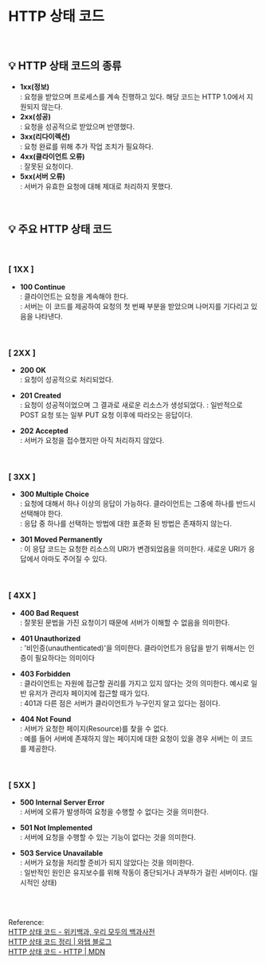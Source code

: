 # HTTP 상태 코드

<br>

## 💡 HTTP 상태 코드의 종류

- **1xx(정보)** <br>
    : 요청을 받았으며 프로세스를 계속 진행하고 있다. 해당 코드는 HTTP 1.0에서 지원되지 않는다.
- **2xx(성공)** <br>
    : 요청을 성공적으로 받았으며 반영했다.
- **3xx(리다이렉션)** <br>
    : 요청 완료를 위해 추가 작업 조치가 필요하다.
- **4xx(클라이언트 오류)** <br> 
    : 잘못된 요청이다.
- **5xx(서버 오류)** <br>
    : 서버가 유효한 요청에 대해 제대로 처리하지 못했다.


<br>

## 💡 주요 HTTP 상태 코드

<br>

### [ 1XX ]

- **100 Continue** <br>
    : 클라이언트는 요청을 계속해야 한다. <br>
    : 서버는 이 코드를 제공하여 요청의 첫 번째 부분을 받았으며 나머지를 기다리고 있음을 나타낸다.

<br>

### [ 2XX ]

- **200 OK** <br>
    : 요청이 성공적으로 처리되었다.

- **201 Created** <br>
    : 요청이 성공적이었으며 그 결과로 새로운 리소스가 생성되었다. 
    : 일반적으로 POST 요청 또는 일부 PUT 요청 이후에 따라오는 응답이다.

- **202 Accepted** <br>
    : 서버가 요청을 접수했지만 아직 처리하지 않았다.

<br>

### [ 3XX ]

- **300 Multiple Choice** <br>
    : 요청에 대해서 하나 이상의 응답이 가능하다. 클라이언트는 그중에 하나를 반드시 선택해야 한다. <br>
    : 응답 중 하나를 선택하는 방법에 대한 표준화 된 방법은 존재하지 않는다.

- **301 Moved Permanently** <br>
    : 이 응답 코드는 요청한 리소스의 URI가 변경되었음을 의미한다. 새로운 URI가 응답에서 아마도 주어질 수 있다.


<br>

### [ 4XX ]

- **400 Bad Request** <br>
    : 잘못된 문법을 가진 요청이기 때문에 서버가 이해할 수 없음을 의미한다.

- **401 Unauthorized** <br>
    : '비인증(unauthenticated)'을 의미한다. 클라이언트가 응답을 받기 위해서는 인증이 필요하다는 의미이다

- **403 Forbidden** <br>
    : 클라이언트는 자원에 접근할 권리를 가지고 있지 않다는 것의 의미한다. 예시로 일반 유저가 관리자 페이지에 접근할 때가 있다. <br>
    : 401과 다른 점은 서버가 클라이언트가 누구인지 알고 있다는 점이다.

- **404 Not Found** <br>
    : 서버가 요청한 페이지(Resource)를 찾을 수 없다. <br>
    : 예를 들어 서버에 존재하지 않는 페이지에 대한 요청이 있을 경우 서버는 이 코드를 제공한다.<br>

<br>

### [ 5XX ]

- **500 Internal Server Error** <br>
    : 서버에 오류가 발생하여 요청을 수행할 수 없다는 것을 의미한다.

- **501 Not Implemented** <br>
    : 서버에 요청을 수행할 수 있는 기능이 없다는 것을 의미한다.

- **503 Service Unavailable** <br>
    : 서버가 요청을 처리할 준비가 되지 않았다는 것을 의미한다. <br>
    : 일반적인 원인은 유지보수를 위해 작동이 중단되거나 과부하가 걸린 서버이다. (일시적인 상태)


<br>
<br>


Reference: <br>
[HTTP 상태 코드 - 위키백과, 우리 모두의 백과사전](https://ko.wikipedia.org/wiki/HTTP_%EC%83%81%ED%83%9C_%EC%BD%94%EB%93%9C) <br>
[HTTP 상태 코드 정리 | 와탭 블로그](https://www.whatap.io/ko/blog/40/) <br>
[HTTP 상태 코드 - HTTP | MDN](https://developer.mozilla.org/ko/docs/Web/HTTP/Status) <br>